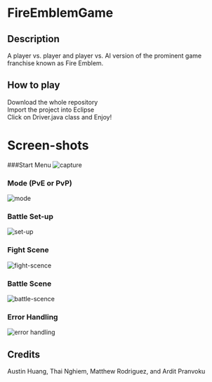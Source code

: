 # FireEmblemGame
## Description
A player vs. player and player vs. AI version of the prominent game franchise known as Fire Emblem. 

## How to play
Download the whole repository <br/>
Import the project into Eclipse <br/>
Click on Driver.java class and Enjoy!

# Screen-shots
###Start Menu
![capture](https://user-images.githubusercontent.com/30231031/34742674-f6129ff6-f554-11e7-99eb-5102157ef33b.PNG)
### Mode (PvE or PvP)
![mode](https://user-images.githubusercontent.com/30231031/34742681-f9e0c4f0-f554-11e7-84b0-061006704670.PNG)
### Battle Set-up
![set-up](https://user-images.githubusercontent.com/30231031/34742687-fee6d9a8-f554-11e7-9074-0469b3182c27.PNG)
### Fight Scene
![fight-scence](https://user-images.githubusercontent.com/30231031/34742692-01ae0be8-f555-11e7-8b72-1f8805ad3a7d.PNG)
### Battle Scene
![battle-scence](https://user-images.githubusercontent.com/30231031/34742694-02a6783c-f555-11e7-8783-bf32d7ffd531.PNG)
### Error Handling
![error handling](https://user-images.githubusercontent.com/30231031/34742695-040d89fe-f555-11e7-9823-872d0671927e.PNG)

## Credits
Austin Huang, Thai Nghiem, Matthew Rodriguez, and Ardit Pranvoku